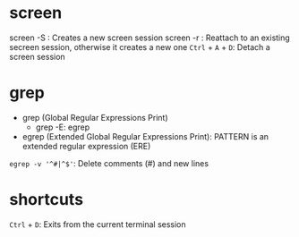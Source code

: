 # screen
screen -S <screen-name>: Creates a new screen session
screen -r <screen-name>: Reattach to an existing secreen session, otherwise it creates a new one
`Ctrl` + `A` + `D`: Detach a screen session

# grep
* grep (Global Regular Expressions Print)
  * grep -E: egrep
* egrep (Extended Global Regular Expressions Print): PATTERN is an extended regular expression (ERE)

`egrep -v '^#|^$'`: Delete comments (#) and new lines

# shortcuts
`Ctrl` + `D`: Exits from the current terminal session
